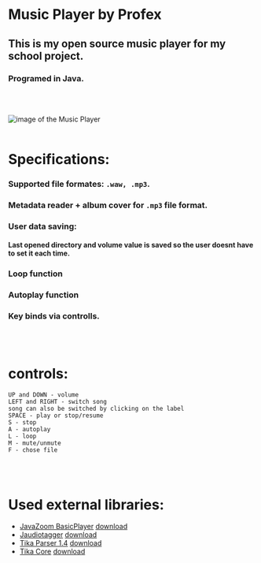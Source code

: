# Music Player by Profex

## This is my open source music player for my school project.
### Programed in Java.
<br>
<br>

![image of the Music Player](https://github.com/Profex993/Music-player/assets/68472681/148070a5-d235-4eab-9d82-31c43b12b303)
<br>
<br>

# Specifications:
### Supported file formates: ``` .waw, .mp3 ```.
### Metadata reader + album cover for ``` .mp3 ``` file format.
### User data saving:
#### Last opened directory and volume value is saved so the user doesnt have to set it each time. 
### Loop function
### Autoplay function
### Key binds via controlls.
<br>
<br>

# controls:
```
UP and DOWN - volume
LEFT and RIGHT - switch song
song can also be switched by clicking on the label
SPACE - play or stop/resume
S - stop
A - autoplay
L - loop
M - mute/unmute
F - chose file
```
<br>
<br>

# Used external libraries:
- [JavaZoom BasicPlayer](https://github.com/whamtet/BasicPlayer/blob/master/src/javazoom/jlgui/basicplayer/BasicPlayer.java) [download](https://jar-download.com/artifacts/com.googlecode.soundlibs/basicplayer/3.0.0.0/source-code)
- [Jaudiotagger](https://github.com/marcoc1712/jaudiotagger) [download](https://jar-download.com/artifacts/net.jthink/jaudiotagger/3.0.1/source-code)
- [Tika Parser 1.4](https://github.com/apache/tika) [download]([https://jar-download.com/artifacts/org.apache.tika/tika-app/1.4/source-code](https://repo1.maven.org/maven2/org/apache/tika/tika-parsers/1.4/tika-parsers-1.4.jar)https://repo1.maven.org/maven2/org/apache/tika/tika-parsers/1.4/tika-parsers-1.4.jar)
- [Tika Core](https://github.com/apache/tika) [download](https://repo1.maven.org/maven2/org/apache/tika/tika-core/1.4/tika-core-1.4.jar)
